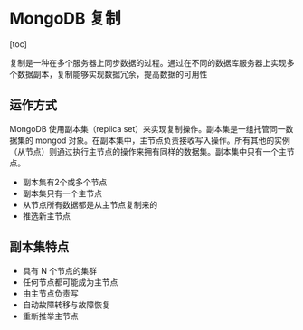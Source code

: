 # MongoDB 复制

[toc]

复制是一种在多个服务器上同步数据的过程。通过在不同的数据库服务器上实现多个数据副本，复制能够实现数据冗余，提高数据的可用性

## 运作方式

MongoDB 使用副本集（replica set）来实现复制操作。副本集是一组托管同一数据集的 mongod 对象。在副本集中，主节点负责接收写入操作。所有其他的实例（从节点）则通过执行主节点的操作来拥有同样的数据集。副本集中只有一个主节点。

- 副本集有2个或多个节点
- 副本集只有一个主节点
- 从节点所有数据都是从主节点复制来的
- 推选新主节点

## 副本集特点

- 具有 N 个节点的集群
- 任何节点都可能成为主节点
- 由主节点负责写
- 自动故障转移与故障恢复
- 重新推举主节点
